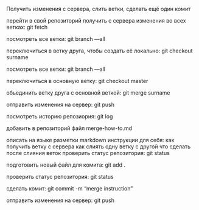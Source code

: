 Получить изменения с сервера, слить ветки, сделать ещё один комит

перейти в свой репозиторий
получить с сервера изменения во всех ветках: git fetch

посмотреть все ветки: git branch —all

переключиться в ветку друга, чтобы создать её локально: git checkout surname

посмотреть все ветки: git branch —all

переключиться в основную ветку: git checkout master

обьединить ветку друга с основной веткой: git merge surname

отправить изменения на сервер: git push

посмотреть историю репозиория: git log

добавить в репозиторий файл merge-how-to.md

описать на языке разметки markdown инструкции для себя:
как получить ветку с сервера
как слиять одну ветку с другой
что сделать после слияния веток
проверить статус репозитория: git status

подготовить новый файл для комита: git add .

проверить статус репозитория: git status

сделать комит: git commit -m “merge instruction”

отправить изменения на сервер: git push
